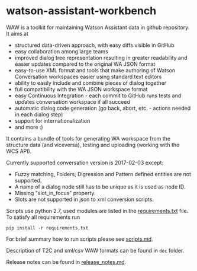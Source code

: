 # watson-assistant-workbench
WAW is a toolkit for maintaining Watson Assistant data in github repository.
It aims at 
- structured data-driven approach, with easy diffs visible in GitHub
- easy collaboration among large teams
- improved dialog tree representation resulting in greater readability and easier updates compared to the original WA JSON format
- easy-to-use XML format and tools that make authoring of Watson Conversation workspaces easier using standard text editors
- ability to easily include and combine pieces of dialog together
- full compatibility with the WA JSON workspace format
- easy Continuous Integration - each commit to GitHub runs tests and updates conversation workspace if all succeed
- automatic dialog code generation (go back, abort, etc. - actions needed in each dialog step)
- support for internationalization
- and more :)

It contains a bundle of tools for generating WA workspace from the structure data (and viceversa), testing and uploading (working with the WCS API).

Currently supported conversation version is 2017-02-03 except:
- Fuzzy matching, Folders, Digression and Pattern defined entities are not supported.
- A name of a dialog node still has to be unique as it is used as node ID.
- Missing "slot_in_focus" property.
- Slots are not supported in json to xml conversion scripts.

Scripts use python 2.7, used modules are listed in the [requirements.txt](/requirements.txt) file. To satisfy all requirements run
```
pip install -r requirements.txt
```
For brief summary how to run scripts please see [scripts.md](/scripts.md).

Description of T2C  and xml/csv WAW formats can be found in `doc` folder.

Release notes can be found in [release_notes.md](/release_notes.md).
